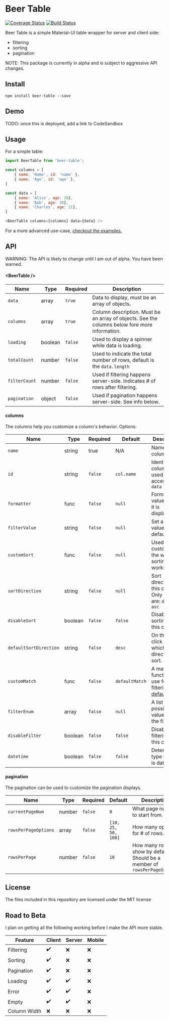 # Beer Table

[![Coverage Status](https://coveralls.io/repos/github/loganasherjones/beer-table/badge.svg?branch=master)](https://coveralls.io/github/loganasherjones/beer-table?branch=master)
[![Build Status](https://travis-ci.org/loganasherjones/beer-table.svg?branch=master)](https://travis-ci.org/loganasherjones/beer-table)

Beer Table is a simple Material-UI table wrapper for server and client side:

* filtering
* sorting
* pagination

NOTE: This package is currently in alpha and is subject to aggressive API changes.

## Install

```
npm install beer-table --save
```

## Demo

TODO: once this is deployed, add a link to CodeSandbox

## Usage

For a simple table:

```js
import BeerTable from 'beer-table';

const columns = [
    { name: 'Name', id: 'name' },
    { name: 'Age', id: 'age' },
]

const data = [
    { name: 'Alice', age: 28},
    { name: 'Bob', age: 30},
    { name: 'Charles', age: 21},
]

<BeerTable columns={columns} data={data} />
```

For a more advanced use-case, [checkout the examples.](examples/client/index.js)


## API

WARNING: The API is likely to change until I am out of alpha. You have been warned.

#### &lt;BeerTable />

|Name|Type|Required|Description|
|----|----|--------|-----------|
|`data`|array|`true`|Data to display, must be an array of objects.
|`columns`|array|`true`|Column description. Must be an array of objects. See the columns below fore more information.
|`loading`|boolean|`false`|Used to display a spinner while data is loading.
|`totalCount`|number|`false`|Used to indicate the total number of rows, default is the `data.length`
|`filterCount`|number|`false`|Used if filtering happens server-side. Indicates # of rows after filtering.
|`pagination`|object|`false`|Used if pagination happens server-side. See info below.

#### columns

The columns help you customize a column's behavior. Options:

|Name|Type|Required|Default|Description|
|----|----|--------|-------|-----------|
|`name`|string|true|N/A|Name of the column
|`id`|string|`false`|`col.name`|Identifies a column, also used as the accessor in `data`
|`formatter`|func|`false`|`null`|Format a value before it is displayed.
|`filterValue`|string|`false`|`null`|Set a filter value by default.
|`customSort`|func|`false`|`null`| Used to customize the way sorting works.
|`sortDirection`|string|`false`|`null`|Sort direction for this column. Only options are: `desc` or `asc`
|`disableSort`|boolean|`false`|`false`|Disable sorting for this column.
|`defaultSortDirection`|string|`false`|`desc`|On the first click to sort, which direction to sort.
|`customMatch`|func|`false`|`defaultMatch`|A match function to use for filtering. See [defaultMatch](src/utils.js)
|`filterEnum`|array|`false`|`null`|A list of possible values for the filter.
|`disableFilter`|boolean|`false`|`false`|Disable filtering on this column.
|`datetime`|boolean|`false`|`false`|Determine if type of value is datetime.

#### pagination

The pagination can be used to customize the pagination displays.

|Name|Type|Required|Default|Description|
|----|----|--------|-------|-----------|
|`currentPageNum`|number|`false`|`0`|What page number to start from.
|`rowsPerPageOptions`|array|`false`|`[10, 25, 50, 100]`|How many options for # of rows.
|`rowsPerPage`|number|`false`|`10`|How many rows to show by default. Should be a member of `rowsPerPageOptions`

## License

The files included in this repository are licensed under the MIT license

## Road to Beta

I plan on getting all the following working before I make the API more stable.

Feature | Client | Server | Mobile
------- | ------ | ------ | ------
Filtering | :heavy_check_mark: | :x: | :x:
Sorting | :heavy_check_mark: | :x: | :x:
Pagination | :heavy_check_mark: | :x: | :x:
Loading | :heavy_check_mark: | :heavy_check_mark: | :x:
Error | :heavy_check_mark: | :heavy_check_mark: | :x:
Empty | :heavy_check_mark: | :heavy_check_mark: | :x:
Column Width | :x: | :x: | :x:
